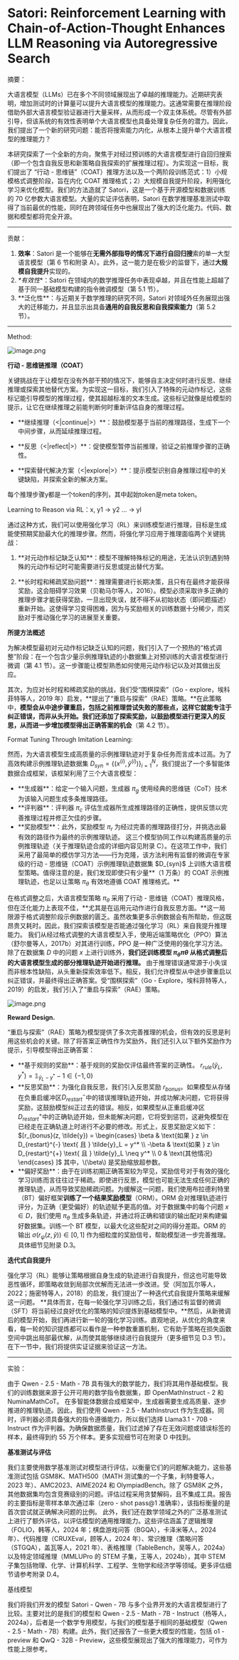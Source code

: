 # Satori: Reinforcement Learning with Chain-of-Action-Thought Enhances LLM Reasoning via Autoregressive Search

摘要：

大语言模型（LLMs）已在多个不同领域展现出了卓越的推理能力。近期研究表明，增加测试时的计算量可以提升大语言模型的推理能力。这通常需要在推理阶段借助外部大语言模型验证器进行大量采样，从而形成一个双主体系统。尽管有外部引导，但该系统的有效性表明单个大语言模型也具备处理复杂任务的潜力。因此，我们提出了一个新的研究问题：能否将搜索能力内化，从根本上提升单个大语言模型的推理能力？

本研究探索了一个全新的方向，聚焦于对经过预训练的大语言模型进行自回归搜索（即一个包含自我反思和新策略自我探索的扩展推理过程）。为实现这一目标，我们提出了 “行动 - 思维链”（COAT）推理方法以及一个两阶段训练范式：1）小规模格式调整阶段，旨在内化 COAT 推理格式；2）大规模自我提升阶段，利用强化学习来优化模型。我们的方法造就了 Satori，这是一个基于开源模型和数据训练的 70 亿参数大语言模型。大量的实证评估表明，Satori 在数学推理基准测试中取得了当前最优的性能，同时在跨领域任务中也展现出了强大的泛化能力。代码、数据和模型都将完全开源。

---

贡献：

1. **效率**：Satori 是一个能够在**无需外部指导的情况下进行自回归搜**索的单一大型语言模型（第 6 节和附录 A）。此外，这一能力是在极少的监督下，通过**大规模自我提升**实现的。
2. *\*有效性*\*：Satori 在领域内的数学推理任务中表现卓越，并且在性能上超越了基于同一基础模型构建的指令微调模型（第 5.1 节）。
3. \*\*泛化性\*\*：与近期关于数学推理的研究不同，Satori 对领域外任务展现出强大的迁移能力，并且显示出具备**通用的自我反思和自我探索能力**（第 5.2 节）。

---

Method:

![image.png](assets/satori_method.png)


**行动 - 思维链推理（COAT）**

关键挑战在于让模型在没有外部干预的情况下，能够自主决定何时进行反思、继续推理或探索其他替代方案。为实现这一目标，我们引入了特殊的元动作标记，这些标记能引导模型的推理过程，使其超越标准的文本生成。这些标记就像是给模型的提示，让它在继续推理之前能判断何时重新评估自身的推理过程。

- \*\*继续推理（<|continue|>）\*\*：鼓励模型基于当前的推理路径，生成下一个中间步骤，从而延续推理过程。

- \*\*反思（<|reflect|>）\*\*：促使模型暂停当前推理，验证之前推理步骤的正确性。

- \*\*探索替代解决方案（<|explore|>）\*\*：提示模型识别自身推理过程中的关键缺陷，并探索全新的解决方案。

每个推理步骤y都是一个token的序列，其中起始token是meta token。

Learning to Reason via RL：x, y1 -> y2 ... -> yl

通过这种方式，我们可以使用强化学习（RL）来训练模型进行推理，目标是生成能使预期奖励最大化的推理步骤。然而，将强化学习应用于推理面临两个关键挑战：

1. \*\*对元动作标记缺乏认知\*\*：模型不理解特殊标记的用途，无法认识到遇到特殊的元动作标记时可能需要进行反思或提出替代方案。

2. \*\*长时程和稀疏奖励问题\*\*：推理需要进行长期决策，且只有在最终才能获得奖励，这会阻碍学习效果（贝勒马尔等人，2016）。模型必须采取许多正确的推理步骤才能获得奖励，一旦出现失误，就不得不从初始状态（即问题描述）重新开始。这使得学习变得困难，因为与奖励相关的训练数据十分稀少，而奖励对于推动强化学习的进展至关重要。


**所提方法概述**

为解决模型最初对元动作标记缺乏认知的问题，我们引入了一个预热的“格式调整”阶段：在一个包含少量示例推理轨迹的小数据集上对预训练的大语言模型进行微调（第 4.1 节）。这一步骤能让模型熟悉如何使用元动作标记以及对其做出反应。

其次，为应对长时程和稀疏奖励的挑战，我们受“围棋探索”（Go - explore，埃科菲特等人，2019 年）启发，**提出了“重启与探索”（RAE）策略。**在此策略中，**模型会从中途步骤重启，包括之前推理尝试失败的那些点，这样它就能专注于纠正错误，而非从头开始。我们还添加了探索奖励，以鼓励模型进行更深入的反思，从而进一步增加模型得出正确答案的机会**（第 4.2 节）。

Format Tuning Through Imitation Learning:

然而，为大语言模型生成高质量的示例推理轨迹对于复杂任务而言成本过高。为了高效构建示例推理轨迹数据集 $D_{syn}=\{(x^{(i)}, \tilde{y}^{(i)})\}_{i = 1}^{N}$，我们提出了一个多智能体数据合成框架，该框架利用了三个大语言模型：

- \*\*生成器\*\*：给定一个输入问题，生成器 $\pi_g$ 使用经典的思维链（CoT）技术为该输入问题生成多条推理路径。
- \*\*评判器\*\*：评判器 $\pi_c$ 评估生成器所生成推理路径的正确性，提供反馈以完善推理过程并修正欠佳的步骤。
- \*\*奖励模型\*\*：此外，奖励模型 $\pi_r$ 为经过完善的推理路径打分，并挑选出最有效的路径作为最终的示例推理轨迹。 这三个模型协同工作以构建高质量的示例推理轨迹（关于推理轨迹合成的详细内容见附录 C）。在这项工作中，我们采用了最简单的模仿学习方法——行为克隆，该方法利用有监督的微调在专家级的行动 - 思维链（COAT）示例推理轨迹数据集 \$D\_{syn}\$ 上训练大语言模型策略。值得注意的是，我们发现即使只有少量**（1 万条）的 COAT 示例推理轨迹，也足以让策略 $\pi_{\theta}$ 有效地遵循 COAT 推理格式。**


在格式调整之后，大语言模型策略 $\pi_{\theta}$ 采用了行动 - 思维链（COAT）推理风格，但在泛化能力上表现不佳，**尤其是在运用元动作进行自我反思方面。**这一局限源于格式调整阶段示例数据的匮乏。虽然收集更多示例数据会有所帮助，但这既昂贵又耗时。因此，我们探索该模型是否能通过强化学习（RL）来自我提升推理能力。  我们从经过格式调整的大语言模型入手，使用近端策略优化（PPO）算法（舒尔曼等人，2017b）对其进行训练，PPO 是一种广泛使用的强化学习方法。除了在数据集 $D$ 中的问题 $x$ 上进行训练外，**我们还训练模型 $\pi_{\theta}πθ$ 从格式调整后的大语言模型生成的部分推理轨迹开始进行推理。**  由于推理错误通常源于小失误而非根本性缺陷，从头重新探索效率低下。相反，我们允许模型从中途步骤重启以纠正错误，并最终得出正确答案。受“围棋探索”（Go - Explore，埃科菲特等人，2019）的启发，我们引入了“重启与探索”（RAE）策略。

![image.png](assets/satori_rae.png)

**Reward Design.**

“重启与探索”（RAE）策略为模型提供了多次完善推理的机会，但有效的反思是利用这些机会的关键。除了将答案正确性作为奖励外，我们还引入以下额外奖励作为提示，引导模型得出正确答案：

- \*\*基于规则的奖励\*\*：基于规则的奖励仅评估最终答案的正确性。 $r_{rule}(\tilde{y}_L, y^*) = \mathbb{1}_{\tilde{y}_L - y^*}-1 \in \{-1, 0\}$
- *\*反思奖励\*\*：为强化自我反思，我们引入反思奖励 $r_{bonus}$。如果模型从存储在负重启缓冲区$D_{restart}^{-}$中的错误推理轨迹开始，并成功解决问题，它将获得奖励，这鼓励模型纠正过去的错误。相反，如果模型从正重启缓冲区$D_{restart}^{+}$中的正确轨迹开始，但未能解决问题，它将受到惩罚，这避免模型在已经走在正确轨道上时进行不必要的修改。形式上，反思奖励定义如下：$[r_{bonus}(z, \tilde{y}) =  \begin{cases} \beta & \text{如果 } z \in D_{restart}^{-} \text{ 且 } \tilde{y}_L = y^* \\ -\beta & \text{如果 } z \in D_{restart}^{+} \text{ 且 } \tilde{y}_L \neq y^* \\ 0 & \text{其他情况} \end{cases} ]$ 其中，\\(\\beta\\) 是奖励缩放超参数。
- \*\*偏好奖励\*\*：由于在训练初期正确答案较为罕见，奖励信号对于有效的强化学习训练而言往往过于稀疏。即使进行反思，模型也可能无法生成任何正确的推理轨迹，从而导致奖励稀疏问题。为缓解这一问题，我们使用布拉德利特里（BT）偏好框架**训练了一个结果奖励模型**（ORM）。ORM 会对推理轨迹进行评分，为正确（更受偏好）的轨迹赋予更高的值。对于数据集中的每个问题 $x \in D$，我们使用 $\pi_{\theta}$ 生成多条轨迹，并通过将正确和错误的输出配对来构建偏好数据集。训练一个 BT 模型，以最大化这些配对之间的得分差距。ORM 的输出 $\sigma(r_{\psi}(z, \tilde{y})) \in [0, 1]$ 作为细粒度的奖励信号，帮助模型进一步完善推理。具体细节见附录 D.3。


**迭代式自我提升**

强化学习（RL）能够让策略根据自身生成的轨迹进行自我提升，但这也可能导致恶性循环，即策略收敛到局部次优解而无法进一步改进。受（阿加瓦尔等人，2022；施密特等人，2018）的启发，我们提出了一种迭代式自我提升策略来缓解这一问题。  **具体而言，在每一轮强化学习训练之后，我们通过有监督的微调（SFT）将当前经过良好优化的策略的知识提炼到基础模型中。**然后，从新微调后的模型开始，我们再进行新一轮的强化学习训练。直观地说，从优化的角度来看，每一轮的知识提炼都可以看作是一种参数重置机制，它有助于策略在损失函数空间中跳出局部最优解，从而使其能够继续进行自我提升（更多细节见 D.3 节）。在下一节中，我们将提供实证证据来验证这一方法。

---

实验：

由于 Qwen - 2.5 - Math - 7B 具有强大的数学能力，我们将其用作基础模型。我们的训练数据来源于公开可用的数学指令数据集，即 OpenMathInstruct - 2 和 NuminaMathCoT。  在多智能体数据合成框架中，生成器需要生成高质量、逐步推进的推理轨迹。因此，我们使用 Qwen - 2.5 - MathInstruct 作为生成器。同时，评判器必须具备强大的指令遵循能力，所以我们选择 Llama3.1 - 70B - Instruct 作为评判器。为确保数据质量，我们过滤掉了存在无效问题或错误标签的样本，最终得到约 55 万个样本。更多实现细节可在附录 D 中找到。


**基准测试与评估**

我们主要使用数学基准测试对模型进行评估，以衡量它们的问题解决能力，这些基准测试包括 GSM8K、MATH500（MATH 测试集的一个子集，利特曼等人，2023 年）、AMC2023、AIME2024 和 OlympiadBench。除了 GSM8K 之外，其他数据集均包含竞赛级别的问题。评估过程采用贪婪解码，且不集成工具。报告的主要指标是零样本单次通过率（zero - shot pass@1 准确率），该指标衡量的是首次尝试就正确解决问题的比例。  此外，我们还在数学领域之外的广泛基准测试上进行了额外评估，以评估模型的通用推理能力。这些评估涵盖了逻辑推理（FOLIO，韩等人，2024 年；棋盘游戏问答（BGQA），卡泽米等人，2024 年）、代码推理（CRUXEval，顾等人，2024 年）、常识推理（策略问答（STGQA），盖瓦等人，2021 年）、表格推理（TableBench，吴等人，2024a）以及特定领域推理（MMLUPro 的 STEM 子集，王等人，2024b），其中 STEM 子集包括物理、化学、计算机科学、工程学、生物学和经济学等领域。更多评估细节请参考附录 D.4。


基线模型

我们将我们开发的模型 Satori - Qwen - 7B 与多个业界开发的大语言模型进行了比较。主要对比的是我们的模型和 Qwen - 2.5 - Math - 7B - Instruct（杨等人，2024a），后者是一个数学专用模型，与我们的模型基于相同的基础模型（Qwen - 2.5 - Math - 7B）构建。此外，我们还报告了一些更大模型的性能，包括 o1 - preview 和 QwQ - 32B - Preview，这些模型展现出了强大的推理能力，可作为性能上限参考。
